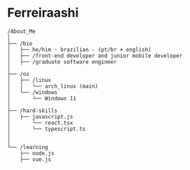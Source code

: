 <table>
<!--   <tr>
    <td style="width: 50%;">
       <img src="https://github.com/RafaelVVolkmer/RafaelVVolkmer/blob/main/image.jpg" alt="Asuka" style="width: 200%; border: none;"/>
    </td>
    <td style="width: 50%; vertical-align: top;"> -->
      <h1>
        Ferreiraashi
</h1>

    /About_Me
    │
    ├── /bio
    │   ├── he/him - brazilian - (pt/br + english)
    │   ├── /front-end developer and junior mobile developer
    │   ├── /graduate software engineer
    │
    ├── /os
    │   ├── /linux
    │   │   └── arch_linux (main)
    │   └── /windows
    │       └── Windows 11
    │
    ├── /hard-skills
    │   ├── javascript.js
    │       └── react.tsx
    │       └── typescript.ts
    │   
    │
    └── /learning
        ├── node.js
        ├── vue.js
        
  </tr>
</table>
